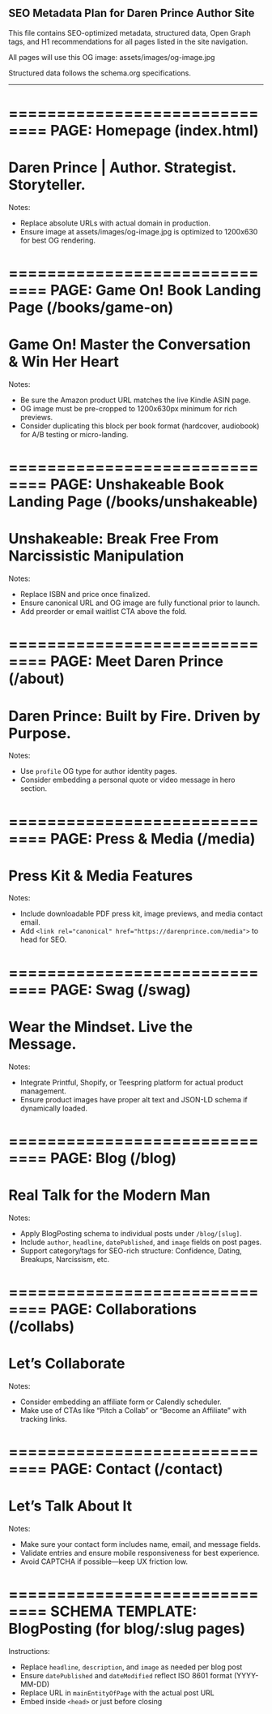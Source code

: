SEO Metadata Plan for Daren Prince Author Site
--------------------------------------------------

This file contains SEO-optimized metadata, structured data, Open Graph tags, and H1 recommendations for all pages listed in the site navigation.

All pages will use this OG image: assets/images/og-image.jpg

Structured data follows the schema.org specifications.

---


==============================
PAGE: Homepage (index.html)
==============================

<title>Daren Prince | Author of Game On! & Unshakeable | Confidence, Healing & Real Connection</title>

<meta name="description" content="Official site of Daren Prince, author and communication coach. Explore real tools for confidence, relationships, and emotional healing through his bestselling books.">
<h1>Daren Prince | Author. Strategist. Storyteller.</h1>

<!-- Open Graph Meta Tags -->
<meta property="og:title" content="Daren Prince | Author of Game On! & Unshakeable">
<meta property="og:description" content="Official author site of Daren Prince. Explore books on connection, healing, and confidence.">
<meta property="og:image" content="assets/images/og-image.jpg">
<meta property="og:type" content="website">
<meta property="og:url" content="https://darenprince.com/">

<!-- Twitter Card -->
<meta name="twitter:card" content="summary_large_image">
<meta name="twitter:title" content="Daren Prince | Author of Game On! & Unshakeable">
<meta name="twitter:description" content="Explore Daren Prince’s bestselling books and breakthrough tools for confidence and connection.">
<meta name="twitter:image" content="assets/images/og-image.jpg">

<!-- Schema.org Structured Data -->
<script type="application/ld+json">
{
  "@context": "https://schema.org",
  "@type": "Person",
  "name": "Daren Prince",
  "url": "https://darenprince.com",
  "image": "https://darenprince.com/assets/images/og-image.jpg",
  "sameAs": [
    "https://www.amazon.com/author/darenprince",
    "https://www.goodreads.com/author/show/53671567.Daren_Prince"
  ],
  "jobTitle": "Author, Communication Strategist",
  "description": "Daren Prince is the author of Game On! and Unshakeable, offering emotionally intelligent guidance for dating, healing, and self-confidence."
}
</script>

Notes:
- Replace absolute URLs with actual domain in production.
- Ensure image at assets/images/og-image.jpg is optimized to 1200x630 for best OG rendering.

==============================
PAGE: Game On! Book Landing Page (/books/game-on)
==============================

<title>Game On! Master the Conversation & Win Her Heart | Book by Daren Prince</title>

<meta name="description" content="No gimmicks. No games. Just results. Game On! is the bold, psychology-backed guide to flirting, confidence, and connection. Available in print, Kindle, & audiobook.">
<h1>Game On! Master the Conversation & Win Her Heart</h1>

<!-- Open Graph Meta Tags -->
<meta property="og:title" content="Game On! by Daren Prince">
<meta property="og:description" content="Discover the psychology-backed men's playbook for real attraction and conversation mastery.">
<meta property="og:image" content="assets/images/og-image.jpg">
<meta property="og:type" content="book">
<meta property="og:url" content="https://darenprince.com/books/game-on">

<!-- Twitter Card -->
<meta name="twitter:card" content="summary_large_image">
<meta name="twitter:title" content="Game On! by Daren Prince">
<meta name="twitter:description" content="Learn how to spark real connection, master confidence, and win her heart with no gimmicks.">
<meta name="twitter:image" content="assets/images/og-image.jpg">

<!-- Schema.org Structured Data -->
<script type="application/ld+json">
{
  "@context": "https://schema.org",
  "@type": "Book",
  "name": "Game On! Master the Conversation & Win Her Heart",
  "author": {
    "@type": "Person",
    "name": "Daren Prince"
  },
  "image": "https://darenprince.com/assets/images/og-image.jpg",
  "bookFormat": "https://schema.org/EBook",
  "isbn": "9798303844407",
  "offers": {
    "@type": "Offer",
    "price": "5.99",
    "priceCurrency": "USD",
    "availability": "https://schema.org/InStock",
    "url": "https://www.amazon.com/Game-Master-Conversation-Heart-Relationships-ebook/dp/B0DQHLK4G2"
  },
  "description": "Game On! is the ultimate men’s playbook for mastering authentic flirting, emotional connection, and confident dating. Real strategies, no games."
}
</script>

Notes:
- Be sure the Amazon product URL matches the live Kindle ASIN page.
- OG image must be pre-cropped to 1200x630px minimum for rich previews.
- Consider duplicating this block per book format (hardcover, audiobook) for A/B testing or micro-landing.

==============================
PAGE: Unshakeable Book Landing Page (/books/unshakeable)
==============================

<title>Unshakeable: Break Free From Narcissistic Manipulation | Book by Daren Prince</title>

<meta name="description" content="Break the cycle of emotional abuse. Unshakeable shows you how to spot red flags, detach from narcissists, and rebuild confidence with real tools.">
<h1>Unshakeable: Break Free From Narcissistic Manipulation</h1>

<!-- Open Graph Meta Tags -->
<meta property="og:title" content="Unshakeable by Daren Prince">
<meta property="og:description" content="The bold guide to overcoming toxic relationships and reclaiming your strength. Coming soon.">
<meta property="og:image" content="assets/images/og-image.jpg">
<meta property="og:type" content="book">
<meta property="og:url" content="https://darenprince.com/books/unshakeable">

<!-- Twitter Card -->
<meta name="twitter:card" content="summary_large_image">
<meta name="twitter:title" content="Unshakeable by Daren Prince">
<meta name="twitter:description" content="A powerful, real-world roadmap to healing from narcissistic abuse and emotional manipulation.">
<meta name="twitter:image" content="assets/images/og-image.jpg">

<!-- Schema.org Structured Data -->
<script type="application/ld+json">
{
  "@context": "https://schema.org",
  "@type": "Book",
  "name": "Unshakeable: Break Free From Narcissistic Manipulation",
  "author": {
    "@type": "Person",
    "name": "Daren Prince"
  },
  "image": "https://darenprince.com/assets/images/og-image.jpg",
  "bookFormat": "https://schema.org/EBook",
  "isbn": "TBD",
  "offers": {
    "@type": "Offer",
    "price": "TBD",
    "priceCurrency": "USD",
    "availability": "https://schema.org/PreOrder",
    "url": "https://darenprince.com/books/unshakeable"
  },
  "description": "Unshakeable is a powerful guide to identifying narcissistic abuse, breaking free from toxic relationships, and rebuilding emotional strength and clarity."
}
</script>

Notes:
- Replace ISBN and price once finalized.
- Ensure canonical URL and OG image are fully functional prior to launch.
- Add preorder or email waitlist CTA above the fold.

==============================
PAGE: Meet Daren Prince (/about)
==============================

<title>Meet Daren Prince | Author, Strategist & Dating Coach</title>

<meta name="description" content="Get to know Daren Prince—author of Game On! and Unshakeable. From heartbreak to healing, discover his story, values, and mission to help others grow.">
<h1>Daren Prince: Built by Fire. Driven by Purpose.</h1>

<!-- Open Graph Meta Tags -->
<meta property="og:title" content="Meet Daren Prince">
<meta property="og:description" content="Author. Strategist. Real talker. Learn how Daren turned pain into purpose—and how he helps others master confidence and connection.">
<meta property="og:image" content="assets/images/og-image.jpg">
<meta property="og:type" content="profile">
<meta property="og:url" content="https://darenprince.com/about">

<!-- Twitter Card -->
<meta name="twitter:card" content="summary_large_image">
<meta name="twitter:title" content="Meet Daren Prince">
<meta name="twitter:description" content="Discover the story behind the author of Game On! and Unshakeable. Learn how Daren Prince turned struggle into strength.">
<meta name="twitter:image" content="assets/images/og-image.jpg">

<!-- Schema.org Structured Data -->
<script type="application/ld+json">
{
  "@context": "https://schema.org",
  "@type": "Person",
  "name": "Daren Prince",
  "url": "https://darenprince.com/about",
  "image": "https://darenprince.com/assets/images/og-image.jpg",
  "jobTitle": "Author, Communication Strategist",
  "sameAs": [
    "https://www.amazon.com/author/darenprince",
    "https://www.goodreads.com/author/show/53671567.Daren_Prince"
  ],
  "description": "Daren Prince is the author of Game On! and Unshakeable, known for his emotionally intelligent approach to dating, healing, and personal growth."
}
</script>

Notes:
- Use `profile` OG type for author identity pages.
- Consider embedding a personal quote or video message in hero section.

==============================
PAGE: Press & Media (/media)
==============================

<title>Press & Media | Daren Prince – Interviews, Headshots & Contact</title>

<meta name="description" content="Official press kit for Daren Prince. Download high-res headshots, author bio, and request interviews or media appearances.">
<h1>Press Kit & Media Features</h1>

<!-- Open Graph Meta Tags -->
<meta property="og:title" content="Press & Media | Daren Prince">
<meta property="og:description" content="Get press materials, headshots, and media inquiries for Daren Prince—author of Game On! and Unshakeable.">
<meta property="og:image" content="assets/images/og-image.jpg">
<meta property="og:type" content="website">
<meta property="og:url" content="https://darenprince.com/media">

<!-- Twitter Card -->
<meta name="twitter:card" content="summary_large_image">
<meta name="twitter:title" content="Daren Prince | Press Kit & Media Info">
<meta name="twitter:description" content="Download official press kit, author bio, and media assets for Daren Prince. Book him for podcasts, interviews, or speaking events.">
<meta name="twitter:image" content="assets/images/og-image.jpg">

<!-- Schema.org Structured Data -->
<script type="application/ld+json">
{
  "@context": "https://schema.org",
  "@type": "Person",
  "name": "Daren Prince",
  "url": "https://darenprince.com",
  "image": "https://darenprince.com/assets/images/og-image.jpg",
  "sameAs": [
    "https://www.amazon.com/author/darenprince",
    "https://www.goodreads.com/author/show/53671567.Daren_Prince"
  ],
  "jobTitle": "Author, Communication Strategist",
  "description": "Explore the official press and media resources for Daren Prince, including interviews, downloadable press kit, headshots, and contact information.",
  "knowsAbout": ["Book Marketing", "Dating Psychology", "Narcissistic Abuse Recovery"]
}
</script>

Notes:
- Include downloadable PDF press kit, image previews, and media contact email.
- Add `<link rel="canonical" href="https://darenprince.com/media">` to head for SEO.

==============================
PAGE: Swag (/swag)
==============================

<title>Game On! Swag | Wear Confidence. Spark Conversation.</title>

<meta name="description" content="Shop bold Game On! gear designed to elevate your vibe and rep your mindset. Clean designs. Real messages. Confidence on your chest.">
<h1>Wear the Mindset. Live the Message.</h1>

<!-- Open Graph Meta Tags -->
<meta property="og:title" content="Game On! Swag">
<meta property="og:description" content="Shop high-vibe apparel inspired by Daren Prince's bestselling book Game On! Shirts, hoodies, and more.">
<meta property="og:image" content="assets/images/og-image.jpg">
<meta property="og:type" content="website">
<meta property="og:url" content="https://darenprince.com/swag">

<!-- Twitter Card -->
<meta name="twitter:card" content="summary_large_image">
<meta name="twitter:title" content="Game On! Swag by Daren Prince">
<meta name="twitter:description" content="Confidence, real talk, and style. Grab Game On! gear that says what you stand for.">
<meta name="twitter:image" content="assets/images/og-image.jpg">

<!-- Schema.org Structured Data -->
<script type="application/ld+json">
{
  "@context": "https://schema.org",
  "@type": "Store",
  "name": "Game On! Swag",
  "image": "https://darenprince.com/assets/images/og-image.jpg",
  "url": "https://darenprince.com/swag",
  "description": "Shop bold, conversation-sparking apparel based on the bestselling book Game On! by Daren Prince. Confidence never goes out of style.",
  "brand": {
    "@type": "Brand",
    "name": "Daren Prince"
  }
}
</script>

Notes:
- Integrate Printful, Shopify, or Teespring platform for actual product management.
- Ensure product images have proper alt text and JSON-LD schema if dynamically loaded.

==============================
PAGE: Blog (/blog)
==============================

<title>The Game On! Blog | Confidence, Connection & Real Talk with Daren Prince</title>

<meta name="description" content="No-fluff insights on confidence, dating, emotional mastery, and personal growth. From the mind of Daren Prince. Bold truth, zero gimmicks.">
<h1>Real Talk for the Modern Man</h1>

<!-- Open Graph Meta Tags -->
<meta property="og:title" content="The Game On! Blog by Daren Prince">
<meta property="og:description" content="Unfiltered takes on dating, connection, and confidence. Read the latest insights from Daren Prince.">
<meta property="og:image" content="assets/images/og-image.jpg">
<meta property="og:type" content="website">
<meta property="og:url" content="https://darenprince.com/blog">

<!-- Twitter Card -->
<meta name="twitter:card" content="summary_large_image">
<meta name="twitter:title" content="The Game On! Blog">
<meta name="twitter:description" content="New articles weekly on real connection, emotional resilience, and dating without bullshit.">
<meta name="twitter:image" content="assets/images/og-image.jpg">

<!-- Schema.org Structured Data -->
<script type="application/ld+json">
{
  "@context": "https://schema.org",
  "@type": "Blog",
  "name": "The Game On! Blog",
  "url": "https://darenprince.com/blog",
  "description": "The official blog of Daren Prince—featuring bold, emotionally intelligent articles about confidence, relationships, codependency recovery, and dating psychology.",
  "publisher": {
    "@type": "Person",
    "name": "Daren Prince"
  }
}
</script>

Notes:
- Apply BlogPosting schema to individual posts under `/blog/[slug]`.
- Include `author`, `headline`, `datePublished`, and `image` fields on post pages.
- Support category/tags for SEO-rich structure: Confidence, Dating, Breakups, Narcissism, etc.

==============================
PAGE: Collaborations (/collabs)
==============================

<title>Collaborate with Daren Prince | Partnerships, Affiliates & Guest Projects</title>

<meta name="description" content="Want to work with Daren Prince? Explore partnerships, affiliate opportunities, guest content, and creator collaborations. Let’s build something bold.">
<h1>Let’s Collaborate</h1>

<!-- Open Graph Meta Tags -->
<meta property="og:title" content="Collaborate with Daren Prince">
<meta property="og:description" content="From affiliate partnerships to guest appearances, Daren Prince is open to bold, aligned collaborations. Reach out today.">
<meta property="og:image" content="assets/images/og-image.jpg">
<meta property="og:type" content="website">
<meta property="og:url" content="https://darenprince.com/collabs">

<!-- Twitter Card -->
<meta name="twitter:card" content="summary_large_image">
<meta name="twitter:title" content="Partner with Daren Prince">
<meta name="twitter:description" content="Explore affiliate and content partnerships with Daren Prince—bestselling author, strategist, and coach.">
<meta name="twitter:image" content="assets/images/og-image.jpg">

<!-- Schema.org Structured Data -->
<script type="application/ld+json">
{
  "@context": "https://schema.org",
  "@type": "WebPage",
  "name": "Collaborate with Daren Prince",
  "url": "https://darenprince.com/collabs",
  "description": "Explore collaborations, affiliate opportunities, and strategic partnerships with Daren Prince.",
  "creator": {
    "@type": "Person",
    "name": "Daren Prince"
  }
}
</script>

Notes:
- Consider embedding an affiliate form or Calendly scheduler.
- Make use of CTAs like “Pitch a Collab” or “Become an Affiliate” with tracking links.

==============================
PAGE: Contact (/contact)
==============================

<title>Contact Daren Prince | Media, Coaching & Speaking Inquiries</title>

<meta name="description" content="Want to connect with Daren Prince? Submit interview requests, speaking inquiries, or direct messages here. Let’s talk about it.">
<h1>Let’s Talk About It</h1>

<!-- Open Graph Meta Tags -->
<meta property="og:title" content="Contact Daren Prince">
<meta property="og:description" content="Reach out to Daren Prince for media, coaching, or collab opportunities. He reads every message.">
<meta property="og:image" content="assets/images/og-image.jpg">
<meta property="og:type" content="website">
<meta property="og:url" content="https://darenprince.com/contact">

<!-- Twitter Card -->
<meta name="twitter:card" content="summary_large_image">
<meta name="twitter:title" content="Contact Daren Prince">
<meta name="twitter:description" content="Have a question, request, or idea? Send a message directly to Daren Prince.">
<meta name="twitter:image" content="assets/images/og-image.jpg">

<!-- Schema.org Structured Data -->
<script type="application/ld+json">
{
  "@context": "https://schema.org",
  "@type": "ContactPage",
  "name": "Contact Daren Prince",
  "url": "https://darenprince.com/contact",
  "mainEntity": {
    "@type": "Person",
    "name": "Daren Prince",
    "url": "https://darenprince.com"
  },
  "description": "Use this page to contact author Daren Prince for media, podcast, coaching, or collaboration opportunities. Expect a personal reply if it’s real."
}
</script>

Notes:
- Make sure your contact form includes name, email, and message fields.
- Validate entries and ensure mobile responsiveness for best experience.
- Avoid CAPTCHA if possible—keep UX friction low.

==============================
SCHEMA TEMPLATE: BlogPosting (for blog/:slug pages)
==============================

<script type="application/ld+json">
{
  "@context": "https://schema.org",
  "@type": "BlogPosting",
  "mainEntityOfPage": {
    "@type": "WebPage",
    "@id": "https://darenprince.com/blog/sample-post-slug"
  },
  "headline": "Blog Post Title Goes Here",
  "description": "Short summary of the post (around 150–200 characters).",
  "image": "https://darenprince.com/assets/images/og-image.jpg",
  "author": {
    "@type": "Person",
    "name": "Daren Prince",
    "url": "https://darenprince.com/about"
  },
  "publisher": {
    "@type": "Person",
    "name": "Daren Prince",
    "logo": {
      "@type": "ImageObject",
      "url": "https://darenprince.com/assets/images/og-image.jpg"
    }
  },
  "datePublished": "2025-07-31",
  "dateModified": "2025-07-31"
}
</script>

Instructions:
- Replace `headline`, `description`, and `image` as needed per blog post
- Ensure `datePublished` and `dateModified` reflect ISO 8601 format (YYYY-MM-DD)
- Replace URL in `mainEntityOfPage` with the actual post URL
- Embed inside `<head>` or just before closing </body>
